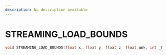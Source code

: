 ```yaml
---
description: No description available 
---
```


# STREAMING_LOAD_BOUNDS

```cpp
void STREAMING_LOAD_BOUNDS(float x, float y, float z, float unk, int _Unk4);
```
